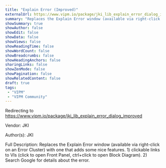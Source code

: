```yaml
---
title: "Explain Error (Improved)"
externalUrl: https://www.vipm.io/package/jki_lib_explain_error_dialog_improved
summary: "Replaces the Explain Error window (available via right-click on an Error Cluster) with one that adds some nice features."
showSummary: true
showAuthor: false
showEdit: false
showData: false
showViews: false
showReadingTime: false
showWordCount: false
showBreadcrumbs: false
showHeadingAnchors: false
sharingLinks: false
showZenMode: false
showPagination: false
showRelatedContent: false
draft: true
tags:
 - "VIPM"
 - "VIPM Community"
---
```


Redirecting to https://www.vipm.io/package/jki_lib_explain_error_dialog_improved

Vendor: JKI

Author(s): JKI
 
Full Description:
Replaces the Explain Error window (available via right-click on an Error Cluster) with one that adds some nice features.  1) clickable links to VIs (click to open Front Panel, ctrl+click to open Block Diagram). 2) Search Google for details about the error.